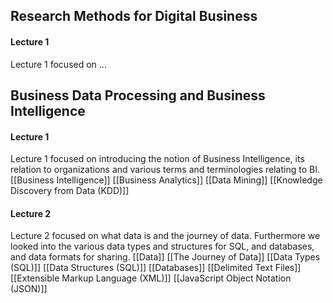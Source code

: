 ## Research Methods for Digital Business
#### Lecture 1
Lecture 1 focused on ...



## Business Data Processing and Business Intelligence
#### Lecture 1
Lecture 1 focused on introducing the notion of Business Intelligence, its relation to organizations and various terms and terminologies relating to BI.
[[Business Intelligence]]
[[Business Analytics]]
[[Data Mining]]
[[Knowledge Discovery from Data (KDD)]]

#### Lecture 2
Lecture 2 focused on what data is and the journey of data. Furthermore we looked into the various data types and structures for SQL, and databases, and data formats for sharing.
[[Data]]
[[The Journey of Data]]
[[Data Types (SQL)]]
[[Data Structures (SQL)]]
[[Databases]]
[[Delimited Text Files]]
[[Extensible Markup Language (XML)]]
[[JavaScript Object Notation (JSON)]]






